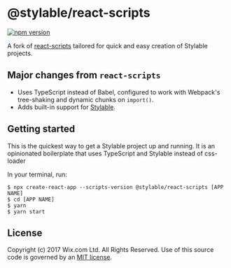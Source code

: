 # @stylable/react-scripts

[![npm version](https://img.shields.io/npm/v/@stylable/react-scripts.svg)](https://www.npmjs.com/package/@stylable/react-scripts)

A fork of [react-scripts](https://github.com/facebook/create-react-app/tree/next/packages/react-scripts) tailored for quick and easy creation of Stylable projects.

## Major changes from `react-scripts`
- Uses TypeScript instead of Babel, configured to work with Webpack's tree-shaking and dynamic chunks on `import()`.
- Adds built-in support for [Stylable](http://stylable.io/).

## Getting started

This is the quickest way to get a Stylable project up and running. It is an opinionated boilerplate that uses TypeScript and Stylable instead of css-loader

In your terminal, run:
```
$ npx create-react-app --scripts-version @stylable/react-scripts [APP NAME]
$ cd [APP NAME]
$ yarn
$ yarn start
```

## License

Copyright (c) 2017 Wix.com Ltd. All Rights Reserved. Use of this source code is governed by an [MIT license](./LICENSE).
